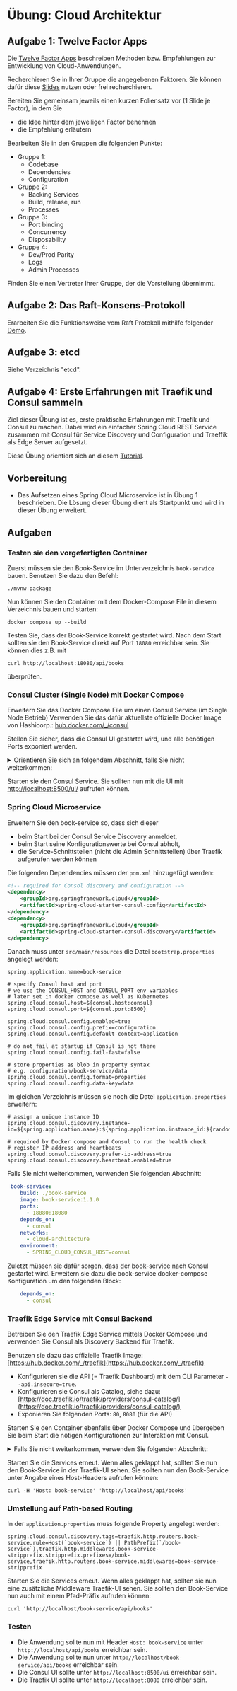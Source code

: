 # Übung: Cloud Architektur

## Aufgabe 1: Twelve Factor Apps

Die [Twelve Factor Apps](https://12factor.net/) beschreiben Methoden bzw. Empfehlungen zur Entwicklung von 
Cloud-Anwendungen.

Recherchieren Sie in Ihrer Gruppe die angegebenen Faktoren. Sie können dafür diese 
[Slides](https://www.slideshare.net/Alicanakku1/12-factor-apps)
nutzen oder frei recherchieren.

Bereiten Sie gemeinsam jeweils einen kurzen Foliensatz vor (1 Slide je Factor), in dem Sie
* die Idee hinter dem jeweiligen Factor benennen
* die Empfehlung erläutern

Bearbeiten Sie in den Gruppen die folgenden Punkte:

* Gruppe 1:
    * Codebase
    * Dependencies
    * Configuration
* Gruppe 2:
    * Backing Services
    * Build, release, run
    * Processes
* Gruppe 3:
    * Port binding
    * Concurrency
    * Disposability
* Gruppe 4:
    * Dev/Prod Parity
    * Logs
    * Admin Processes

Finden Sie einen Vertreter Ihrer Gruppe, der die Vorstellung übernimmt.

## Aufgabe 2: Das Raft-Konsens-Protokoll

Erarbeiten Sie die Funktionsweise vom Raft Protokoll mithilfe folgender
[Demo](http://thesecretlivesofdata.com/raft/).

## Aufgabe 3: etcd

Siehe Verzeichnis "etcd".

## Aufgabe 4: Erste Erfahrungen mit Traefik und Consul sammeln

Ziel dieser Übung ist es, erste praktische Erfahrungen mit Traefik und Consul zu machen.
Dabei wird ein einfacher Spring Cloud REST Service zusammen mit Consul
für Service Discovery und Configuration und Traeffik als Edge Server aufgesetzt.

Diese Übung orientiert sich an diesem [Tutorial](https://github.com/mattmcla/traefik-consul).

## Vorbereitung

* Das Aufsetzen eines Spring Cloud Microservice ist in Übung 1 beschrieben. Die Lösung dieser
  Übung dient als Startpunkt und wird in dieser Übung erweitert.

## Aufgaben

### Testen sie den vorgefertigten Container

Zuerst müssen sie den Book-Service im Unterverzeichnis `book-service` bauen. Benutzen Sie dazu den Befehl:
```shell
./mvnw package
```

Nun können Sie den Container mit dem Docker-Compose File in diesem Verzeichnis bauen und starten:
```shell
docker compose up --build
```
Testen Sie, dass der Book-Service korrekt gestartet wird.
Nach dem Start sollten sie den Book-Service direkt auf Port `18080` erreichbar sein. 
Sie können dies z.B. mit
```
curl http://localhost:18080/api/books
```
überprüfen. 

### Consul Cluster (Single Node) mit Docker Compose

Erweitern Sie das Docker Compose File um einen Consul Service (im Single Node Betrieb)
Verwenden Sie das dafür aktuellste offizielle Docker Image von Hashicorp.: [hub.docker.com/_/consul](https://hub.docker.com/_/consul)
 
Stellen Sie sicher, dass die Consul UI gestartet wird, und alle benötigen Ports exponiert werden.

<details>
<summary>Orientieren Sie sich an folgendem Abschnitt, falls Sie nicht weiterkommen:</summary>

```
  consul:
    image: hashicorp/consul
    command: consul agent -server -dev -client=0.0.0.0 -ui -bootstrap -log-level warn
    ports:
      - "8400:8400"
      - "8500:8500"
      - "8600:53/udp"
    networks:
      - cloud-architecture
```
</details>

Starten sie den Consul Service. Sie sollten nun mit die UI mit [http://localhost:8500/ui/](http://localhost:8500/ui/) aufrufen können.

### Spring Cloud Microservice

Erweitern Sie den book-service so, dass sich dieser

* beim Start bei der Consul Service Discovery anmeldet,
* beim Start seine Konfigurationswerte bei Consul abholt,
* die Service-Schnittstellen (nicht die Admin Schnittstellen) über Traefik aufgerufen werden können

Die folgenden Dependencies müssen der `pom.xml` hinzugefügt werden:

```xml
<!-- required for Consol discovery and configuration -->
<dependency>
    <groupId>org.springframework.cloud</groupId>
    <artifactId>spring-cloud-starter-consul-config</artifactId>
</dependency>
<dependency>
    <groupId>org.springframework.cloud</groupId>
    <artifactId>spring-cloud-starter-consul-discovery</artifactId>
</dependency>
```

Danach muss unter `src/main/resources` die Datei `bootstrap.properties` angelegt werden:

```properties
spring.application.name=book-service

# specify Consul host and port
# we use the CONSUL_HOST and CONSUL_PORT env variables
# later set in docker compose as well as Kubernetes
spring.cloud.consul.host=${consul.host:consul}
spring.cloud.consul.port=${consul.port:8500}

spring.cloud.consul.config.enabled=true
spring.cloud.consul.config.prefix=configuration
spring.cloud.consul.config.default-context=application

# do not fail at startup if Consul is not there
spring.cloud.consul.config.fail-fast=false

# store properties as blob in property syntax
# e.g. configuration/book-service/data
spring.cloud.consul.config.format=properties
spring.cloud.consul.config.data-key=data
```

Im gleichen Verzeichnis müssen sie noch die Datei `application.properties` erweitern:
```properties
# assign a unique instance ID
spring.cloud.consul.discovery.instance-id=${spring.application.name}:${spring.application.instance_id:${random.value}}

# required by Docker compose and Consul to run the health check
# register IP address and heartbeats
spring.cloud.consul.discovery.prefer-ip-address=true
spring.cloud.consul.discovery.heartbeat.enabled=true
```


Falls Sie nicht weiterkommen, verwenden Sie folgenden Abschnitt:
```yaml
 book-service:
    build: ./book-service
    image: book-service:1.1.0
    ports:
      - 18080:18080
    depends_on:
      - consul
    networks:
      - cloud-architecture
    environment:
      - SPRING_CLOUD_CONSUL_HOST=consul
```

Zuletzt müssen sie dafür sorgen, dass der book-service nach Consul gestartet wird. 
Erweitern sie dazu die book-service docker-compose Konfiguration um den folgenden Block:
```yaml
    depends_on:
      - consul

```

### Traefik Edge Service mit Consul Backend

Betreiben Sie den Traefik Edge Service mittels Docker Compose und verwenden Sie
Consul als Discovery Backend für Traefik.

Benutzen sie dazu das offizielle Traefik Image: [https://hub.docker.com/_/traefik](https://hub.docker.com/_/traefik)
* Konfigurieren sie die API (= Traefik Dashboard) mit dem CLI Parameter `--api.insecure=true`.
* Konfigurieren sie Consul als Catalog, siehe dazu: [https://doc.traefik.io/traefik/providers/consul-catalog/](https://doc.traefik.io/traefik/providers/consul-catalog/)
* Exponieren Sie folgenden Ports: `80`, `8080` (für die API)

Starten Sie den Container ebenfalls über Docker Compose und übergeben Sie beim Start die nötigen Konfigurationen zur
Interaktion mit Consul.

<details>
<summary>Falls Sie nicht weiterkommen, verwenden Sie folgenden Abschnitt:</summary>

```yaml
  reverse-proxy:
    image: traefik
    command: --providers.consulcatalog.endpoint.address="consul:8500" --api.insecure=true
    ports:
      - 80:80
      - 8080:8080
    depends_on:
      - consul
    links:
      - consul
    networks:
      - cloud-architecture
```
</details>

Starten Sie die Services erneut. Wenn alles geklappt hat, sollten Sie nun den Book-Service in der Traefik-UI sehen.
Sie sollten nun den Book-Service unter Angabe eines Host-Headers aufrufen können:
```shell
curl -H 'Host: book-service' 'http://localhost/api/books'
```

### Umstellung auf Path-based Routing

In der `application.properties` muss folgende Property angelegt werden:

```properties
spring.cloud.consul.discovery.tags=traefik.http.routers.book-service.rule=Host(`book-service`) || PathPrefix(`/book-service`),traefik.http.middlewares.book-service-stripprefix.stripprefix.prefixes=/book-service,traefik.http.routers.book-service.middlewares=book-service-stripprefix
```

Starten Sie die Services erneut. Wenn alles geklappt hat, sollten sie nun eine zusätzliche Middleware Traefik-UI sehen.
Sie sollten den Book-Service nun auch mit einem Pfad-Präfix aufrufen können:
```shell
curl 'http://localhost/book-service/api/books'
```

### Testen

* Die Anwendung sollte nun mit Header `Host: book-service` unter `http://localhost/api/books` erreichbar sein.
* Die Anwendung sollte nun unter `http://localhost/book-service/api/books` erreichbar sein.
* Die Consul UI sollte unter `http://localhost:8500/ui` erreichbar sein.
* Die Traefik UI sollte unter `http://localhost:8080` erreichbar sein.
